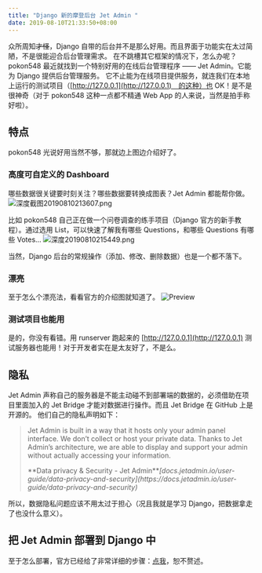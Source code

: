 ```yaml
---
title: "Django 新的摩登后台 Jet Admin "
date: 2019-08-10T21:33:50+08:00
---
```

众所周知<del>才怪</del>，Django 自带的后台并不是那么好用。而且界面于功能实在太过简陋，不是很能迎合后台管理需求。
在不跳槽其它框架的情况下，怎么办呢？pokon548 最近就找到一个特别好用的在线后台管理程序 —— Jet Admin。它能为 Django 提供后台管理服务。
它不止能为在线项目提供服务，就连我们在本地上运行的测试项目（[http://127.0.0.1](http://127.0.0.1)　的这种）也 OK！是不是很神奇（对于 pokon548 这种一点都不精通 Web App 的人来说，当然是拍手称好啦）。

## [](#特点 "特点")特点

pokon548 光说好用当然不够，那就边上图边介绍好了。

### [](#高度可自定义的-Dashboard "高度可自定义的 Dashboard")高度可自定义的 Dashboard

哪些数据很关键要时刻关注？哪些数据要转换成图表？Jet Admin 都能帮你做。
![深度截图20190810213607.png](https://i.loli.net/2019/08/10/dl83kveHSaPfnZV.png)

比如 pokon548 自己正在做一个问卷调查的练手项目（Django 官方的新手教程）。通过选用 List，可以快速了解我有哪些 Questions，和哪些 Questions 有哪些 Votes…
![深度20190810215449.png](https://i.loli.net/2019/08/10/59lr8dycJfEw7t2.png)

当然，Django 后台的常规操作（添加、修改、删除数据）也是一个都不落下。

### [](#漂亮 "漂亮")漂亮

至于怎么个漂亮法，看看官方的介绍图就知道了。
![Preview](https://raw.githubusercontent.com/jet-admin/jet-bridge/master/static/overview.gif)

### [](#测试项目也能用 "测试项目也能用")测试项目也能用

是的，你没有看错。用 runserver 跑起来的 [http://127.0.0.1](http://127.0.0.1) 测试服务器也能用！对于开发者实在是太友好了，不是么。

## [](#隐私 "隐私")隐私

Jet Admin 声称自己的服务器是不能主动碰不到部署端的数据的，必须借助在项目里面加入的 Jet Bridge 才能对数据进行操作。而且 Jet Bridge 在 GitHub 上是开源的。
他们自己的隐私声明如下：

> Jet Admin is built in a way that it hosts only your admin panel interface. We don’t collect or host your private data. Thanks to Jet Admin’s architecture, we are able to display and support your admin without actually accessing your information.
> 
> <footer>**Data privacy & Security - Jet Admin**<cite>[docs.jetadmin.io/user-guide/data-privacy-and-security](https://docs.jetadmin.io/user-guide/data-privacy-and-security)</cite></footer>

所以，数据隐私问题应该不用太过于担心（况且我就是学习 Django，把数据拿走了也没什么意义）。

## [](#把-Jet-Admin-部署到-Django-中 "把 Jet Admin 部署到 Django 中")把 Jet Admin 部署到 Django 中

至于怎么部署，官方已经给了非常详细的步骤：[点我](https://docs.jetadmin.io/getting-started-1/install)，恕不赘述。
